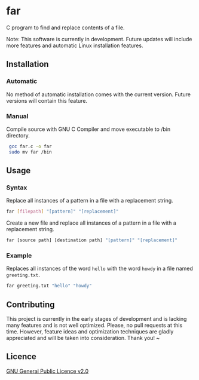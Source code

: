 # far
C program to find and replace contents of a file.

Note: This software is currently in development.  Future updates will include more features and
automatic Linux installation features.


## Installation
### Automatic
No method of automatic installation comes with the current version.  Future versions will contain this feature.

### Manual
Compile source with GNU C Compiler and move executable to /bin directory.
```bash
 gcc far.c -o far
 sudo mv far /bin
```

## Usage

### Syntax
Replace all instances of a pattern in a file with a replacement string.
```bash
far [filepath] "[pattern]" "[replacement]"
```

Create a new file and replace all instances of a pattern in a file with a replacement string. 
```bash
far [source path] [destination path] "[pattern]" "[replacement]"
```

### Example
Replaces all instances of the word `hello` with the word `howdy` in a file named `greeting.txt`.
```bash
far greeting.txt "hello" "howdy"
```


## Contributing
This project is currently in the early stages of development and is lacking many features and is not well optimized.
Please, no pull requests at this time.  However, feature ideas and optimization techniques are gladly appreciated and will be 
taken into consideration.  Thank you! ~

## Licence

[GNU General Public Licence v2.0](https://www.gnu.org/licenses/old-licenses/gpl-2.0.en.html)
